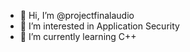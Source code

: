 - 👋 Hi, I’m @projectfinalaudio
- 👀 I’m interested in Application Security
- 🌱 I’m currently learning C++
